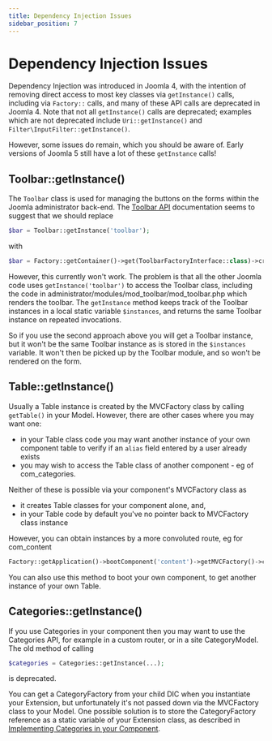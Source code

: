 ```yaml
---
title: Dependency Injection Issues
sidebar_position: 7
---
```

# Dependency Injection Issues
Dependency Injection was introduced in Joomla 4, with the intention of removing direct access to most key classes via `getInstance()` calls, including via `Factory::` calls, and many of these API calls are deprecated in Joomla 4. Note that not all `getInstance()` calls are deprecated; examples which are not deprecated include `Uri::getInstance()` and `Filter\InputFilter::getInstance()`. 

However, some issues do remain, which you should be aware of. Early versions of Joomla 5 still have a lot of these `getInstance` calls!

## Toolbar::getInstance()
The `Toolbar` class is used for managing the buttons on the forms within the Joomla administrator back-end. The [Toolbar API](cms-api://classes/Joomla-CMS-Toolbar-Toolbar.html) documentation seems to suggest that we should replace 
```php
$bar = Toolbar::getInstance('toolbar');
```
with
```php
$bar = Factory::getContainer()->get(ToolbarFactoryInterface::class)->createToolbar('toolbar');
```
However, this currently won't work. The problem is that all the other Joomla code uses `getInstance('toolbar')` to access the Toolbar class, including the code in administrator/modules/mod_toolbar/mod_toolbar.php which renders the toolbar. The `getInstance` method keeps track of the Toolbar instances in a local static variable `$instances`, and returns the same Toolbar instance on repeated invocations.

So if you use the second approach above you will get a Toolbar instance, but it won't be the same Toolbar instance as is stored in the `$instances` variable. It won't then be picked up by the Toolbar module, and so won't be rendered on the form. 

## Table::getInstance()
Usually a Table instance is created by the MVCFactory class by calling `getTable()` in your Model. However, there are other cases where you may want one:
- in your Table class code you may want another instance of your own component table to verify if an `alias` field entered by a user already exists
- you may wish to access the Table class of another component - eg of com_categories.

Neither of these is possible via your component's MVCFactory class as 
- it creates Table classes for your component alone, and,
- in your Table code by default you've no pointer back to MVCFactory class instance

However, you can obtain instances by a more convoluted route, eg for com_content 
```php
Factory::getApplication()->bootComponent('content')->getMVCFactory()->createTable($name, $prefix, $config);
```
You can also use this method to boot your own component, to get another instance of your own Table.

## Categories::getInstance()
If you use Categories in your component then you may want to use the Categories API, for example in a custom router, or in a site CategoryModel. The old method of calling
```php
$categories = Categories::getInstance(...); 
```
is deprecated.

You can get a CategoryFactory from your child DIC when you instantiate your Extension, but unfortunately it's not passed down via the MVCFactory class to your Model. One possible solution is to store the CategoryFactory reference as a static variable of your Extension class, as described in [Implementing Categories in your Component](../categories/implementing-categories-in-components.md).
